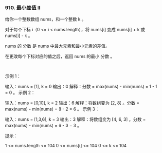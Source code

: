 ### 910. 最小差值 II

给你一个整数数组 nums，和一个整数 k 。

对于每个下标 i（0 <= i < nums.length），将 nums[i] 变成 nums[i] + k 或 nums[i] - k 。

nums 的 分数 是 nums 中最大元素和最小元素的差值。

在更改每个下标对应的值之后，返回 nums 的最小 分数 。

 

示例 1：

输入：nums = [1], k = 0
输出：0
解释：分数 = max(nums) - min(nums) = 1 - 1 = 0 。
示例 2：

输入：nums = [0,10], k = 2
输出：6
解释：将数组变为 [2, 8] 。分数 = max(nums) - min(nums) = 8 - 2 = 6 。
示例 3：

输入：nums = [1,3,6], k = 3
输出：3
解释：将数组变为 [4, 6, 3] 。分数 = max(nums) - min(nums) = 6 - 3 = 3 。
 

提示：

1 <= nums.length <= 104
0 <= nums[i] <= 104
0 <= k <= 104
